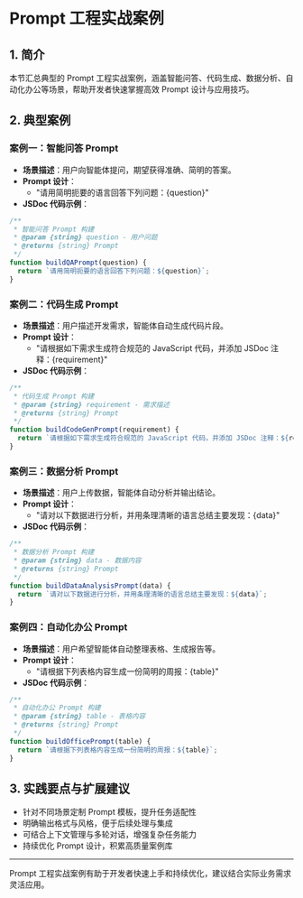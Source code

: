 # Prompt 工程实战案例

## 1. 简介
本节汇总典型的 Prompt 工程实战案例，涵盖智能问答、代码生成、数据分析、自动化办公等场景，帮助开发者快速掌握高效 Prompt 设计与应用技巧。

## 2. 典型案例

### 案例一：智能问答 Prompt
- **场景描述**：用户向智能体提问，期望获得准确、简明的答案。
- **Prompt 设计**：
  - "请用简明扼要的语言回答下列问题：{question}"
- **JSDoc 代码示例**：
```js
/**
 * 智能问答 Prompt 构建
 * @param {string} question - 用户问题
 * @returns {string} Prompt
 */
function buildQAPrompt(question) {
  return `请用简明扼要的语言回答下列问题：${question}`;
}
```

### 案例二：代码生成 Prompt
- **场景描述**：用户描述开发需求，智能体自动生成代码片段。
- **Prompt 设计**：
  - "请根据如下需求生成符合规范的 JavaScript 代码，并添加 JSDoc 注释：{requirement}"
- **JSDoc 代码示例**：
```js
/**
 * 代码生成 Prompt 构建
 * @param {string} requirement - 需求描述
 * @returns {string} Prompt
 */
function buildCodeGenPrompt(requirement) {
  return `请根据如下需求生成符合规范的 JavaScript 代码，并添加 JSDoc 注释：${requirement}`;
}
```

### 案例三：数据分析 Prompt
- **场景描述**：用户上传数据，智能体自动分析并输出结论。
- **Prompt 设计**：
  - "请对以下数据进行分析，并用条理清晰的语言总结主要发现：{data}"
- **JSDoc 代码示例**：
```js
/**
 * 数据分析 Prompt 构建
 * @param {string} data - 数据内容
 * @returns {string} Prompt
 */
function buildDataAnalysisPrompt(data) {
  return `请对以下数据进行分析，并用条理清晰的语言总结主要发现：${data}`;
}
```

### 案例四：自动化办公 Prompt
- **场景描述**：用户希望智能体自动整理表格、生成报告等。
- **Prompt 设计**：
  - "请根据下列表格内容生成一份简明的周报：{table}"
- **JSDoc 代码示例**：
```js
/**
 * 自动化办公 Prompt 构建
 * @param {string} table - 表格内容
 * @returns {string} Prompt
 */
function buildOfficePrompt(table) {
  return `请根据下列表格内容生成一份简明的周报：${table}`;
}
```

## 3. 实践要点与扩展建议
- 针对不同场景定制 Prompt 模板，提升任务适配性
- 明确输出格式与风格，便于后续处理与集成
- 可结合上下文管理与多轮对话，增强复杂任务能力
- 持续优化 Prompt 设计，积累高质量案例库

---
Prompt 工程实战案例有助于开发者快速上手和持续优化，建议结合实际业务需求灵活应用。 